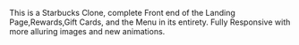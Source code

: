This is a Starbucks Clone, complete Front end of the Landing Page,Rewards,Gift Cards, and the Menu in its entirety.
Fully Responsive with more alluring images and new animations.
